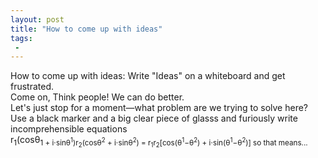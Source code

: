 ```yaml
---
layout: post
title: "How to come up with ideas"
tags:
 -
---
```

<div class="frames">
  <div class="frame frame-green caption-top">
    <aside>How to come up with ideas: Write "Ideas" on a whiteboard and get frustrated.</aside>
    <div class="bubble bubble-middle">
      Come on, Think people! We can do better.
    </div>
    <div class="bubble bubble-bottom bubble-right">
      Let's just stop for a moment&mdash;what problem are we trying to solve here?
    </div>
  </div>

  <div class="frame caption-top">
    <aside>Use a black marker and a big clear piece of glasss and furiously write incomprehensible equations</aside>
    <div class="bubble bubble-middle">
      r<sub>1</sub>(cosθ<sub>1</sup> + i⋅sinθ<sup>1</sup>)r<sub>2</sub>(cosθ<sup>2</sup> + i⋅sinθ<sup>2</sup>) = r<sub>1</sub>r<sub>2</sub>[cos(θ<sup>1</sup>−θ<sup>2</sup>) + i⋅sin(θ<sup>1</sup>−θ<sup>2</sup>)] so that means...
    </div>
  </div>
</div>

